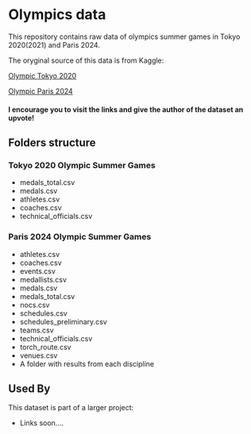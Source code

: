 # Olympics data

This repository contains raw data of olympics summer games in Tokyo 2020(2021) and Paris 2024.

The oryginal source of this data is from Kaggle:

[Olympic Tokyo 2020](https://www.kaggle.com/datasets/piterfm/tokyo-2020-olympics)

[Olympic Paris 2024](https://www.kaggle.com/datasets/piterfm/paris-2024-olympic-summer-games)

#### **I encourage you to visit the links and give the author of the dataset an upvote!**

## Folders structure

### Tokyo 2020 Olympic Summer Games

- medals_total.csv
- medals.csv 
- athletes.csv
- coaches.csv
- technical_officials.csv

### Paris 2024 Olympic Summer Games

- athletes.csv
- coaches.csv
- events.csv
- medallists.csv
- medals.csv
- medals_total.csv
- nocs.csv
- schedules.csv
- schedules_preliminary.csv
- teams.csv
- technical_officials.csv
- torch_route.csv
- venues.csv
- A folder with results from each discipline

## Used By

This dataset is part of a larger project:

- Links soon....

